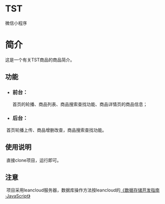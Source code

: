 TST
=========
微信小程序
# 简介
  这是一个有关TST商品的商品简介。
## 功能
* ### 前台：
  首页的轮播、商品列表、商品搜索查找功能、商品详情页的商品信息；<br>
* ### 后台：
  首页轮播上传、商品增删改查，商品搜索查找功能。
## 使用说明
  直接clone项目，运行即可。
## 注意
  项目采用leancloud服务器，数据库操作方法按leancloud的[《数据存储开发指南·JavaScript》](https://leancloud.cn/docs/leanstorage_guide-js.html)
